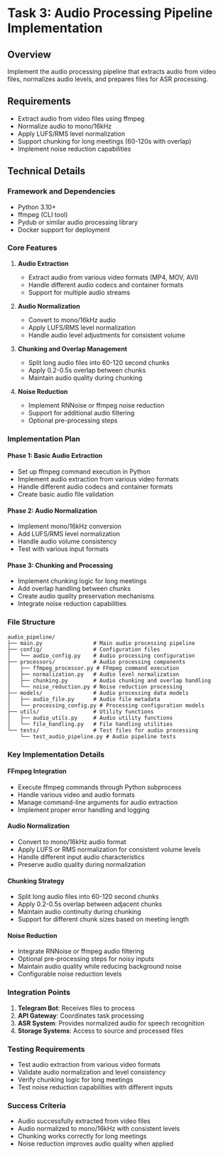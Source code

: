 # Task 3: Audio Processing Pipeline Implementation

## Overview

Implement the audio processing pipeline that extracts audio from video files, normalizes audio levels, and prepares files for ASR processing.

## Requirements

- Extract audio from video files using ffmpeg
- Normalize audio to mono/16kHz
- Apply LUFS/RMS level normalization
- Support chunking for long meetings (60-120s with overlap)
- Implement noise reduction capabilities

## Technical Details

### Framework and Dependencies

- Python 3.10+
- ffmpeg (CLI tool)
- Pydub or similar audio processing library
- Docker support for deployment

### Core Features

1. **Audio Extraction**
   - Extract audio from various video formats (MP4, MOV, AVI)
   - Handle different audio codecs and container formats
   - Support for multiple audio streams

2. **Audio Normalization**
   - Convert to mono/16kHz audio
   - Apply LUFS/RMS level normalization
   - Handle audio level adjustments for consistent volume

3. **Chunking and Overlap Management**
   - Split long audio files into 60-120 second chunks
   - Apply 0.2-0.5s overlap between chunks
   - Maintain audio quality during chunking

4. **Noise Reduction**
   - Implement RNNoise or ffmpeg noise reduction
   - Support for additional audio filtering
   - Optional pre-processing steps

### Implementation Plan

#### Phase 1: Basic Audio Extraction

- Set up ffmpeg command execution in Python
- Implement audio extraction from various video formats
- Handle different audio codecs and container formats
- Create basic audio file validation

#### Phase 2: Audio Normalization

- Implement mono/16kHz conversion
- Add LUFS/RMS level normalization
- Handle audio volume consistency
- Test with various input formats

#### Phase 3: Chunking and Processing

- Implement chunking logic for long meetings
- Add overlap handling between chunks
- Create audio quality preservation mechanisms
- Integrate noise reduction capabilities

### File Structure

```
audio_pipeline/
├── main.py                # Main audio processing pipeline
├── config/                # Configuration files
│   └── audio_config.py    # Audio processing configuration
├── processors/            # Audio processing components
│   ├── ffmpeg_processor.py # FFmpeg command execution
│   ├── normalization.py   # Audio level normalization
│   ├── chunking.py        # Audio chunking and overlap handling
│   └── noise_reduction.py # Noise reduction processing
├── models/                # Audio processing data models
│   ├── audio_file.py      # Audio file metadata
│   └── processing_config.py # Processing configuration models
├── utils/                 # Utility functions
│   ├── audio_utils.py     # Audio utility functions
│   └── file_handling.py   # File handling utilities
└── tests/                 # Test files for audio processing
    └── test_audio_pipeline.py # Audio pipeline tests
```

### Key Implementation Details

#### FFmpeg Integration

- Execute ffmpeg commands through Python subprocess
- Handle various video and audio formats
- Manage command-line arguments for audio extraction
- Implement proper error handling and logging

#### Audio Normalization

- Convert to mono/16kHz audio format
- Apply LUFS or RMS normalization for consistent volume levels
- Handle different input audio characteristics
- Preserve audio quality during normalization

#### Chunking Strategy

- Split long audio files into 60-120 second chunks
- Apply 0.2-0.5s overlap between adjacent chunks
- Maintain audio continuity during chunking
- Support for different chunk sizes based on meeting length

#### Noise Reduction

- Integrate RNNoise or ffmpeg audio filtering
- Optional pre-processing steps for noisy inputs
- Maintain audio quality while reducing background noise
- Configurable noise reduction levels

### Integration Points

1. **Telegram Bot**: Receives files to process
2. **API Gateway**: Coordinates task processing
3. **ASR System**: Provides normalized audio for speech recognition
4. **Storage Systems**: Access to source and processed files

### Testing Requirements

- Test audio extraction from various video formats
- Validate audio normalization and level consistency
- Verify chunking logic for long meetings
- Test noise reduction capabilities with different inputs

### Success Criteria

- Audio successfully extracted from video files
- Audio normalized to mono/16kHz with consistent levels
- Chunking works correctly for long meetings
- Noise reduction improves audio quality when applied
